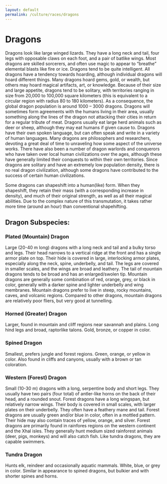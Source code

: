 ```yaml
---
layout: default
permalink: /culture/races/dragons
---
```


# Dragons

Dragons look like large winged lizards. They have a long neck and tail, four legs with opposable claws on each foot, and a pair of batlike wings. Most dragons are skilled sorcerers, and often use magic to appear to “breathe” elemental blasts like fire or ice. Dragons tend to be quite intelligent. All dragons have a tendency towards hoarding, although individual dragons will hoard different things. Many dragons hoard gems, gold, or wealth, but others may hoard magical artifacts, art, or knowledge. Because of their size and large appetite, dragons tend to be solitary, with territories ranging in size from 20,000 to 100,000 square kilometers (this is equivalent to a circular region with radius 80 to 180 kilometers). As a consequence, the global dragon population is around 1000 – 3000 dragons. Dragons will sometimes form agreements with the humans living in their area, usually something along the lines of the dragon not attacking their cities in return for a regular tribute of meat. Dragons usually eat large herd animals such as deer or sheep, although they may eat humans if given cause to. Dragons have their own spoken language, but can often speak and write in a variety of human languages. Many dragons are philosophers and researchers, devoting a great deal of time to unraveling how some aspect of the universe works. There have also been a number of dragon warlords and conquerors who have taken over local human civilizations over the ages, although these have generally limited their conquests to within their own territories. Since dragons are solitary and have an extremely low population density, there is no real dragon civilization, although some dragons have contributed to the success of certain human civilizations.

Some dragons can shapeshift into a human(like) form. When they shapeshift, they retain their mass (with a corresponding increase in density), and much of their original strength, as well as all their magical abilities. Due to the complex nature of this transmutation, it takes rather more time (around an hour) than conventional shapehifting.

## Dragon Subspecies:

### Plated (Mountain) Dragon

Large (20-40 m long) dragons with a long neck and tail and a bulky torso and legs. Their head narrows to a vertical ridge at the front and has a single armor plate on top. Their hide is covered in large, interlocking armor plates, especially along the neck, spine, underbelly, and tail. The legs are covered in smaller scales, and the wings are broad and leathery. The tail of mountain dragons tends to be broad and has an enlarged/swolen tip.
Mountain dragons are generally some combination of red, orange, grey, or black in color, generally with a darker spine and lighter underbelly and wing membranes.
Mountain dragons prefer to live in steep, rocky mountains, caves, and volcanic regions. Compared to other dragons, mountain dragons are relatively poor fliers, but very good at tunnelling.

### Horned (Greater) Dragon

Larger, found in mountain and cliff regions near savannah and plains. Long hind legs and broad, raptorlike talons. Gold, bronze, or copper in color.

### Spined Dragon

Smallest, prefers jungle and forest regions. Green, orange, or yellow in color. Also found in cliffs and canyons, usually with a brown or tan coloration.

### Western (Forest) Dragon

Small (10-30 m) dragons with a long, serpentine body and short legs. They usually have two pairs (four total) of antler-like horns on the back of their head, and a rounded snout. Forest dragons have a long wingspan, but relatively narrow wings. Their body is covered in small scales, with larger plates on their underbelly. They often have a feathery mane and tail.
Forest dragons are usually green and/or blue in color, often in a mottled pattern. Their hide may also contain traces of yellow, orange, and silver.
Forest dragons are primarily found in rainfores regions on the western continent and the Xhal isles. They generally hunt medium sized rainforest animals (deer, pigs, monkeys) and will also catch fish. Like tundra dragons, they are capable swimmers.

### Tundra Dragon

Hunts elk, reindeer and occasionally aquatic mammals. White, blue, or grey in color. Similar in appearance to spined dragons, but bulkier and with shorter spines and horns.
